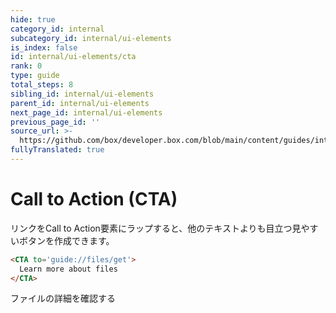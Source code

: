 ```yaml
---
hide: true
category_id: internal
subcategory_id: internal/ui-elements
is_index: false
id: internal/ui-elements/cta
rank: 0
type: guide
total_steps: 8
sibling_id: internal/ui-elements
parent_id: internal/ui-elements
next_page_id: internal/ui-elements
previous_page_id: ''
source_url: >-
  https://github.com/box/developer.box.com/blob/main/content/guides/internal/ui-elements/cta.md
fullyTranslated: true
---
```

<!-- does not need translation -->

# Call to Action (CTA)

リンクをCall to Action要素にラップすると、他のテキストよりも目立つ見やすいボタンを作成できます。

```html
<CTA to='guide://files/get'>
  Learn more about files
</CTA>
```

<H>

<CTA to="guide://files/get">

ファイルの詳細を確認する

</CTA>

</H>
